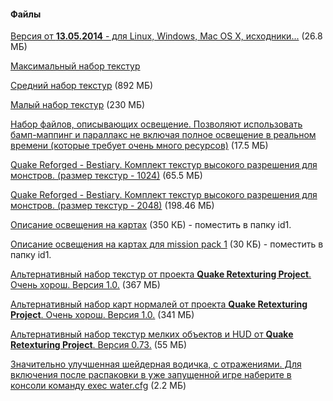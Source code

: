 #### Файлы
[Версия от **13.05.2014** - для Linux, Windows, Mac OS X, исходники...](/files/darkplacesengine20140513.zip) (26.8 МБ)

[Максимальный набор текстур](https://www.moddb.com/mods/optimized-rygel/downloads/rygels-texturepack-xolveoptimized)

[Средний набор текстур](/files/rygel-dp-texturepack-high.pk3) (892 МБ)

[Малый набор текстур](http://quore.free.fr/download/rygel-dp-texturepack-small.pk3) (230 МБ)

[Набор файлов, описывающих освещение. Позволяют использовать бамп-маппинг и параллакс не включая полное освещение в реальном времени (которые требует очень много ресурсов)](/files/deluxemaps_id1.pk3) (17.5 МБ)

[Quake Reforged - Bestiary. Комплект текстур высокого разрешения для монстров. (размер текстур - 1024)](http://quakeone.com/reforged/Bestiary/files/QR_QuakeBestiary_1024.7z) (65.5 МБ)

[Quake Reforged - Bestiary. Комплект текстур высокого разрешения для монстров. (размер текстур - 2048)](http://quakeone.com/reforged/Bestiary/files/QR_QuakeBestiary_2048.7z) (198.46 МБ)

[Описание освещения на картах](/files/romirtlights_id1.pk3) (350 КБ) - поместить в папку id1.

[Описание освещения на картах для mission pack 1](/files/romirtlights_soa.pk3) (30 КБ) - поместить в папку id1.

[Альтернативный набор текстур от проекта **Quake Retexturing Project**. Очень хорош. Версия 1.0.](http://bfeared.com/library/quake/qrp/QRP_map_textures_v.1.00.pk3.7z) (367 МБ)

[Альтернативный набор карт нормалей от проекта **Quake Retexturing Project**. Очень хорош. Версия 1.0.](http://bfeared.com/library/quake/qrp/QRP_normalmap_textures_add-on_v.1.00.pk3.7z) (341 МБ)

[Альтернативный набор текстур мелких объектов и HUD от **Quake Retexturing Project**. Версия 0.73.](http://qrp.quakeone.com/qrp_downloads/QRP_item_textures_v.0.73_dp.pk3.7z) (55 МБ)

[Значительно улучшенная шейдерная водичка, с отражениями. Для включения после распаковки в уже запущенной игре наберите в консоли команду exec water.cfg](/files/dp_pretty_water.zip) (2.2 МБ)